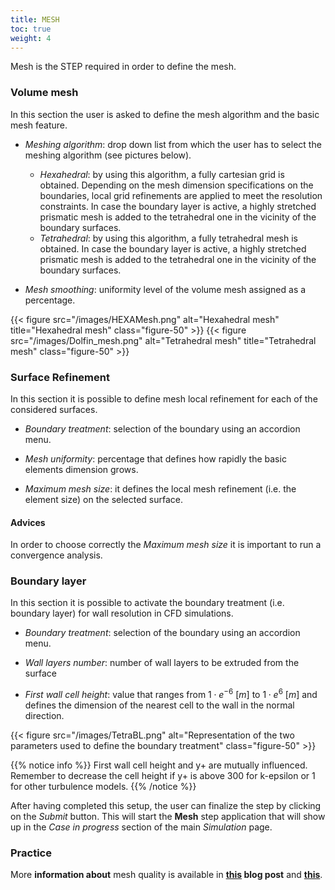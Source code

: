 ```yaml
---
title: MESH
toc: true
weight: 4
---
```


Mesh is the STEP required in order to define the mesh.

### Volume mesh

In this section the user is asked to define the mesh algorithm and the basic mesh feature.

- *Meshing algorithm*: drop down list from which the user has to select the meshing algorithm (see pictures below).
	- *Hexahedral*: by using this algorithm, a fully cartesian grid is obtained. Depending on the mesh dimension specifications on the boundaries, local grid refinements are applied to meet the resolution constraints. In case the boundary layer is active, a highly stretched prismatic mesh is added to the tetrahedral one in the vicinity of the boundary surfaces.
	- *Tetrahedral*: by using this algorithm, a fully tetrahedral mesh is obtained. In case the boundary layer is active, a highly stretched prismatic mesh is added to the tetrahedral one in the vicinity of the boundary surfaces.

- *Mesh smoothing*: uniformity level of the volume mesh assigned as a percentage.

{{< figure src="/images/HEXAMesh.png" alt="Hexahedral mesh" title="Hexahedral mesh" class="figure-50" >}}
{{< figure src="/images/Dolfin_mesh.png" alt="Tetrahedral mesh" title="Tetrahedral mesh" class="figure-50" >}}

### Surface Refinement

In this section it is possible to define mesh local refinement for each of the considered surfaces.

- *Boundary treatment*: selection of the boundary using an accordion menu.

- *Mesh uniformity*: percentage that defines how rapidly the basic elements dimension grows.

- *Maximum mesh size*: it defines the local mesh refinement (i.e. the element size) on the selected surface.

#### Advices

In order to choose correctly the *Maximum mesh size* it is important to run a convergence analysis.

### Boundary layer

In this section it is possible to activate the boundary treatment (i.e. boundary layer) for wall resolution in CFD simulations.

- *Boundary treatment*: selection of the boundary using an accordion menu.

- *Wall layers number*: number of wall layers to be extruded from the surface

- *First wall cell height*: value that ranges from $1\cdot e^{-6}\ [m]$ to $1\cdot e^6\ [m]$ and defines the dimension of the nearest cell to the wall in the normal direction.

{{< figure src="/images/TetraBL.png" alt="Representation of the two parameters used to define the boundary treatment" class="figure-50" >}}

{{% notice info %}}
First wall cell height and y+ are mutually influenced. Remember to decrease the cell height if y+ is above 300 for k-epsilon or 1 for other turbulence models.
{{% /notice %}}

After having completed this setup, the user can finalize the step by clicking on the *Submit* button. This will start the **Mesh** step application that will show up in the *Case in progress* section of the main *Simulation* page.

### Practice

More **information about** mesh quality is available in **[this](https://conself.com/blog/4-mesh-issues-poor-accuracy/) blog post** and **[this](https://conself.com/blog/what-is-boundary-layer-and-how-can-you-handle-it/)**.

